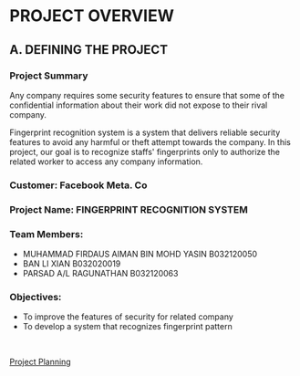 # PROJECT OVERVIEW
## A. DEFINING THE PROJECT
### Project Summary
Any company requires some security features to ensure that some of the confidential information about their work did not expose to their rival company.

Fingerprint recognition system is a system that delivers reliable security features to avoid any harmful or theft attempt towards the company. In this project, our goal is to recognize staffs' fingerprints only to authorize the related worker to access any company information.

### Customer: Facebook Meta. Co

### Project Name: FINGERPRINT RECOGNITION SYSTEM

### Team Members:
 * MUHAMMAD FIRDAUS AIMAN BIN MOHD YASIN B032120050
 * BAN LI XIAN B032020019
 * PARSAD A/L RAGUNATHAN B032120063

### Objectives:
* To improve the features of security for related company
* To develop a system that recognizes fingerprint pattern
<br>

[Project Planning](Planning.md)

